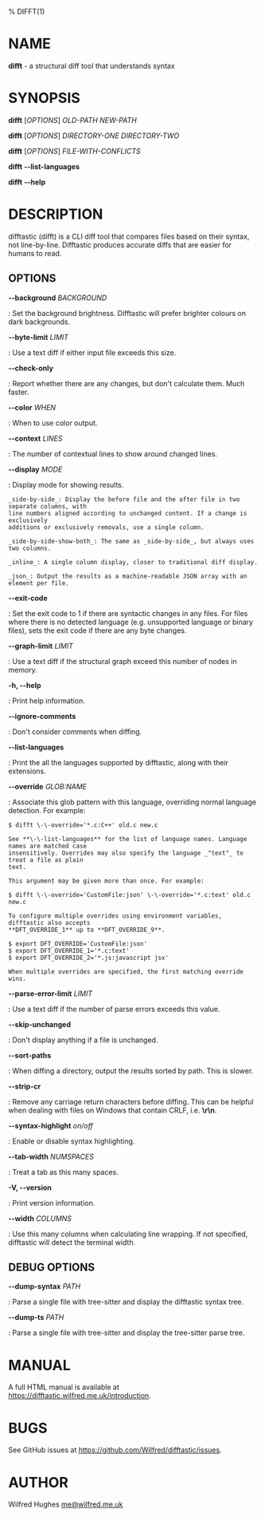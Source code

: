 % DIFFT(1)

NAME
====

**difft** - a structural diff tool that understands syntax

SYNOPSIS
========

**difft** \[_OPTIONS_] _OLD-PATH_ _NEW-PATH_

**difft** \[_OPTIONS_] _DIRECTORY-ONE_ _DIRECTORY-TWO_

**difft** \[_OPTIONS_] _FILE-WITH-CONFLICTS_

**difft** **\-\-list-languages**

**difft** **\-\-help**

DESCRIPTION
===========

difftastic (difft) is a CLI diff tool that compares files based on
their syntax, not line-by-line. Difftastic produces accurate diffs
that are easier for humans to read.

OPTIONS
-------

**\-\-background** _BACKGROUND_

: Set the background brightness. Difftastic will prefer brighter colours on dark
  backgrounds.

**\-\-byte-limit** _LIMIT_

: Use a text diff if either input file exceeds this size.

**\-\-check-only**

: Report whether there are any changes, but don't calculate them. Much faster.

**\-\-color** _WHEN_

: When to use color output.

**\-\-context** _LINES_

: The number of contextual lines to show around changed lines.

**\-\-display** _MODE_

: Display mode for showing results.

    _side-by-side_: Display the before file and the after file in two separate columns, with
    line numbers aligned according to unchanged content. If a change is exclusively
    additions or exclusively removals, use a single column.

    _side-by-side-show-both_: The same as _side-by-side_, but always uses two columns.

    _inline_: A single column display, closer to traditional diff display.

    _json_: Output the results as a machine-readable JSON array with an element per file.

**\-\-exit-code**

: Set the exit code to 1 if there are syntactic changes in any files. For files where
  there is no detected language (e.g. unsupported language or binary files), sets the exit
  code if there are any byte changes.

**\-\-graph-limit** _LIMIT_

: Use a text diff if the structural graph exceed this number of nodes in memory.

**-h, \-\-help**

: Print help information.

**\-\-ignore-comments**

: Don't consider comments when diffing.

**\-\-list-languages**

: Print the all the languages supported by difftastic, along with their extensions.

**\-\-override** _GLOB:NAME_

: Associate this glob pattern with this language, overriding normal language detection.
  For example:

    $ difft \-\-override='*.c:C++' old.c new.c

    See **\-\-list-languages** for the list of language names. Language names are matched case
    insensitively. Overrides may also specify the language _"text"_ to treat a file as plain
    text.

    This argument may be given more than once. For example:

    $ difft \-\-override='CustomFile:json' \-\-override='*.c:text' old.c new.c

    To configure multiple overrides using environment variables, difftastic also accepts
    **DFT_OVERRIDE_1** up to **DFT_OVERRIDE_9**.

    $ export DFT_OVERRIDE='CustomFile:json'
    $ export DFT_OVERRIDE_1='*.c:text'
    $ export DFT_OVERRIDE_2='*.js:javascript jsx'

    When multiple overrides are specified, the first matching override wins.

**\-\-parse-error-limit** _LIMIT_

: Use a text diff if the number of parse errors exceeds this value.

**\-\-skip-unchanged**

: Don't display anything if a file is unchanged.

**\-\-sort-paths**

: When diffing a directory, output the results sorted by path. This is slower.

**\-\-strip-cr**

: Remove any carriage return characters before diffing. This can be helpful when dealing
  with files on Windows that contain CRLF, i.e. **\r\n**.

**\-\-syntax-highlight** _on/off_

: Enable or disable syntax highlighting.

**\-\-tab-width** _NUMSPACES_

: Treat a tab as this many spaces.

**-V, \-\-version**

: Print version information.

**\-\-width** _COLUMNS_

: Use this many columns when calculating line wrapping. If not specified, difftastic will
  detect the terminal width.

DEBUG OPTIONS
-------------

**\-\-dump-syntax** _PATH_

: Parse a single file with tree-sitter and display the difftastic syntax tree.

**\-\-dump-ts** _PATH_

: Parse a single file with tree-sitter and display the tree-sitter parse
  tree.

MANUAL
======

A full HTML manual is available at <https://difftastic.wilfred.me.uk/introduction>.

BUGS
====

See GitHub issues at <https://github.com/Wilfred/difftastic/issues>.

AUTHOR
======

Wilfred Hughes <me@wilfred.me.uk>
